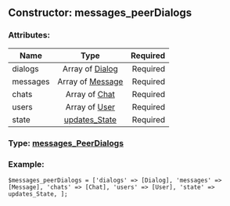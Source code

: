 ## Constructor: messages\_peerDialogs  

### Attributes:

| Name     |    Type       | Required |
|----------|:-------------:|---------:|
|dialogs|Array of [Dialog](../types/Dialog.md) | Required|
|messages|Array of [Message](../types/Message.md) | Required|
|chats|Array of [Chat](../types/Chat.md) | Required|
|users|Array of [User](../types/User.md) | Required|
|state|[updates\_State](../types/updates\_State.md) | Required|


### Type: [messages\_PeerDialogs](../types/messages\_PeerDialogs.md)

### Example:


```
$messages_peerDialogs = ['dialogs' => [Dialog], 'messages' => [Message], 'chats' => [Chat], 'users' => [User], 'state' => updates_State, ];
```